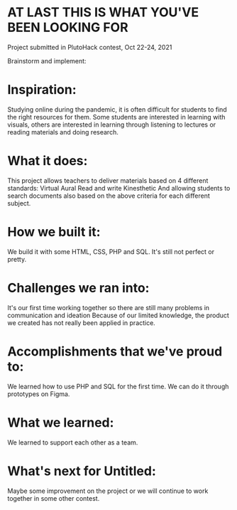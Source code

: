 # AT LAST THIS IS WHAT YOU'VE BEEN LOOKING FOR

Project submitted in PlutoHack contest, Oct 22-24, 2021

Brainstorm and implement:

# Inspiration:
Studying online during the pandemic, it is often difficult for students to find the right resources for them.
Some students are interested in learning with visuals, others are interested in learning through listening to lectures or reading materials and doing research.
# What it does:
This project allows teachers to deliver materials based on 4 different standards:
Virtual
Aural
Read and write
Kinesthetic
And allowing students to search documents also based on the above criteria for each different subject.
# How we built it:
We build it with some HTML, CSS, PHP and SQL.
It's still not perfect or pretty.
# Challenges we ran into:
It's our first time working together so there are still many problems in communication and ideation
Because of our limited knowledge, the product we created has not really been applied in practice.
# Accomplishments that we've proud to:
We learned how to use PHP and SQL for the first time.
We can do it through prototypes on Figma.
# What we learned:
We learned to support each other as a team.
# What's next for Untitled:
Maybe some improvement on the project or we will continue to work together in some other contest.
